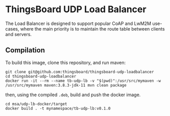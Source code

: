 # ThingsBoard UDP Load Balancer

The Load Balancer is designed to support popular CoAP and LwM2M use-cases, where the main priority is to maintain the route table between clients and servers.

## Compilation

To build this image, clone this repository, and run maven:

```
git clone git@github.com:thingsboard/thingsboard-udp-loadbalancer
cd thingsboard-udp-loadbalancer
docker run -it --rm --name tb-udp-lb -v "$(pwd)":/usr/src/mymaven -w /usr/src/mymaven maven:3.8.3-jdk-11 mvn clean package
```

then, using the compiled `.deb`, build and push the docker image.

```
cd msa/udp-lb-docker/target
docker build . -t mynamespace/tb-udp-lb:v0.1.0
```
